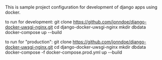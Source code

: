This is sample project configuration for development of django apps
using docker.

to run for development:
 git clone https://github.com/jonndoe/django-docker-uwsgi-nginx.git
 cd django-docker-uwsgi-nginx
 mkdir dbdata
 docker-compose up --build
 
to run for "production":
 git clone https://github.com/jonndoe/django-docker-uwsgi-nginx.git
 cd django-docker-uwsgi-nginx
 mkdir dbdata
 docker-compose -f docker-compose.prod.yml up --build